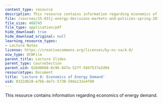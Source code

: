 ```yaml
---
content_type: resource
description: This resource contains information regarding economics of energy demand.
file: /courses/15-031j-energy-decisions-markets-and-policies-spring-2012/0322d628e7bbde7c573059da132e4f89_MIT15_031JS12_lec8.pdf
file_size: 468745
file_type: application/pdf
hide_download: true
hide_download_original: null
learning_resource_types:
- Lecture Notes
license: https://creativecommons.org/licenses/by-nc-sa/4.0/
ocw_type: OCWFile
parent_title: Lecture Slides
parent_type: CourseSection
parent_uid: 626d8668-8c96-847e-527f-5847537a2d94
resourcetype: Document
title: 'Lecture 8: Economics of Energy Demand'
uid: 0322d628-e7bb-de7c-5730-59da132e4f89
---
```

This resource contains information regarding economics of energy demand.